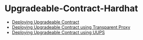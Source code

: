 # Upgradeable-Contract-Hardhat

- [Deploying Upgradeable Contract](upgrade.md)
- [Deploying Upgradeable Contract using Transparent Proxy](transparent-proxy.md)
- [Deploying Upgradeable Contract using UUPS](uups.md)